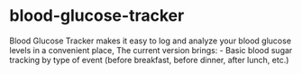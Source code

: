# blood-glucose-tracker
Blood Glucose Tracker makes it easy to log and analyze your blood glucose levels in a convenient place, The current version brings: - Basic blood sugar tracking by type of event (before breakfast, before dinner, after lunch, etc.)
